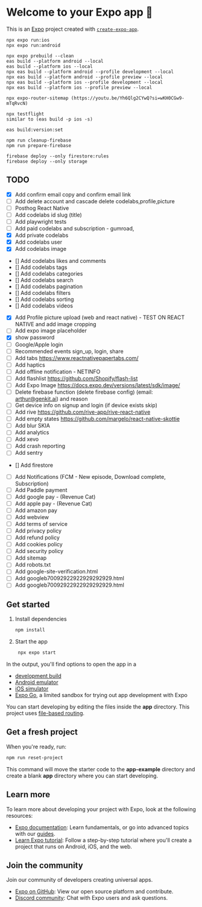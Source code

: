 # Welcome to your Expo app 👋

This is an [Expo](https://expo.dev) project created with [`create-expo-app`](https://www.npmjs.com/package/create-expo-app).

```
npx expo run:ios
npx expo run:android

npx expo prebuild --clean
eas build --platform android --local
eas build --platform ios --local
npx eas build --platform android --profile development --local
npx eas build --platform android --profile preview --local
npx eas build --platform ios --profile development --local
npx eas build --platform ios --profile preview --local

npx expo-router-sitemap (https://youtu.be/Yh6Qlg2CYwQ?si=wKH0CGw9-mTqRvcN)

npx testflight
similar to (eas build -p ios -s)

eas build:version:set

npm run cleanup-firebase
npm run prepare-firebase

firebase deploy --only firestore:rules
firebase deploy --only storage
```

## TODO

- [x] Add confirm email copy and confirm email link
- [ ] Add delete account and cascade delete codelabs,profile,picture
- [ ] Posthog React Native
- [ ] Add codelabs id slug (title)
- [ ] Add playwright tests
- [ ] Add paid codelabs and subscription - gumroad,
- [x] Add private codelabs
- [x] Add codelabs user
- [x] Add codelabs image
- [] Add codelabs likes and comments
- [] Add codelabs tags
- [] Add codelabs categories
- [] Add codelabs search
- [] Add codelabs pagination
- [] Add codelabs filters
- [] Add codelabs sorting
- [] Add codelabs videos
- [x] Add Profile picture upload (web and react native) - TEST ON REACT NATIVE and add image cropping
- [ ] Add expo image placeholder
- [x] show password
- [ ] Google/Apple login
- [ ] Recommended events sign_up, login, share
- [ ] Add tabs https://www.reactnativepapertabs.com/
- [ ] Add haptics
- [ ] Add offline notification - NETINFO
- [ ] Add flashlist https://github.com/Shopify/flash-list
- [ ] Add Expo Image https://docs.expo.dev/versions/latest/sdk/image/
- [ ] Delete firebase function (delete firebase config) (email: arthur@genkit.ai) and reason
- [ ] Get device info on signup and login (if device exists skip)
- [ ] Add rive https://github.com/rive-app/rive-react-native
- [ ] Add empty states https://github.com/margelo/react-native-skottie
- [ ] Add blur SKIA
- [ ] Add analytics
- [ ] Add xevo
- [ ] Add crash reporting
- [ ] Add sentry
- [] Add firestore
- [ ] Add Notifications (FCM - New episode, Download complete, Subscription)
- [ ] Add Paddle payment
- [ ] Add google pay - (Revenue Cat)
- [ ] Add apple pay - (Revenue Cat)
- [ ] Add amazon pay
- [ ] Add webview
- [ ] Add terms of service
- [ ] Add privacy policy
- [ ] Add refund policy
- [ ] Add cookies policy
- [ ] Add security policy
- [ ] Add sitemap
- [ ] Add robots.txt
- [ ] Add google-site-verification.html
- [ ] Add googleb70092922922929292929.html
- [ ] Add googleb70092922922929292929.html

## Get started

1. Install dependencies

   ```bash
   npm install
   ```

2. Start the app

   ```bash
    npx expo start
   ```

In the output, you'll find options to open the app in a

- [development build](https://docs.expo.dev/develop/development-builds/introduction/)
- [Android emulator](https://docs.expo.dev/workflow/android-studio-emulator/)
- [iOS simulator](https://docs.expo.dev/workflow/ios-simulator/)
- [Expo Go](https://expo.dev/go), a limited sandbox for trying out app development with Expo

You can start developing by editing the files inside the **app** directory. This project uses [file-based routing](https://docs.expo.dev/router/introduction).

## Get a fresh project

When you're ready, run:

```bash
npm run reset-project
```

This command will move the starter code to the **app-example** directory and create a blank **app** directory where you can start developing.

## Learn more

To learn more about developing your project with Expo, look at the following resources:

- [Expo documentation](https://docs.expo.dev/): Learn fundamentals, or go into advanced topics with our [guides](https://docs.expo.dev/guides).
- [Learn Expo tutorial](https://docs.expo.dev/tutorial/introduction/): Follow a step-by-step tutorial where you'll create a project that runs on Android, iOS, and the web.

## Join the community

Join our community of developers creating universal apps.

- [Expo on GitHub](https://github.com/expo/expo): View our open source platform and contribute.
- [Discord community](https://chat.expo.dev): Chat with Expo users and ask questions.
